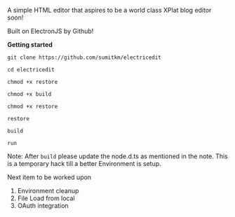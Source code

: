 A simple HTML editor that aspires to be a world class XPlat blog editor soon!

Built on ElectronJS by Github!

**Getting started**

`git clone https://github.com/sumitkm/electricedit`

`cd electricedit`

`chmod +x restore`

`chmod +x build`

`chmod +x restore`

`restore`

`build`

`run`

Note: After `build` please update the node.d.ts as mentioned in the note. This is
a temporary hack till a better Environment is setup.

Next item to be worked upon

1. Environment cleanup
2. File Load from local
3. OAuth integration

